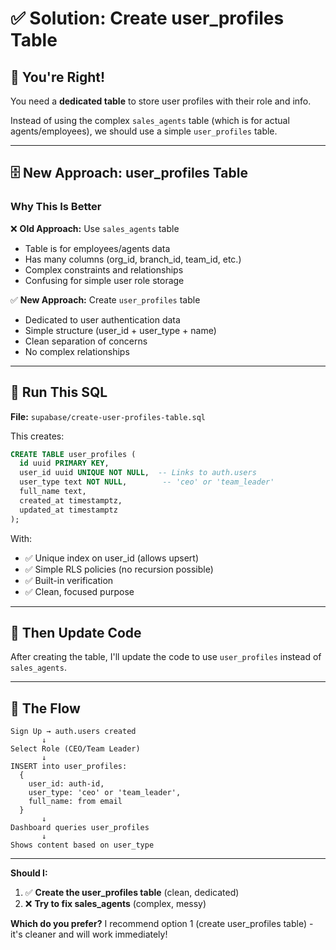 # ✅ Solution: Create user_profiles Table

## 🎯 You're Right!

You need a **dedicated table** to store user profiles with their role and info.

Instead of using the complex `sales_agents` table (which is for actual agents/employees), we should use a simple `user_profiles` table.

---

## 🗄️ New Approach: user_profiles Table

### Why This Is Better

❌ **Old Approach:** Use `sales_agents` table
- Table is for employees/agents data
- Has many columns (org_id, branch_id, team_id, etc.)
- Complex constraints and relationships
- Confusing for simple user role storage

✅ **New Approach:** Create `user_profiles` table
- Dedicated to user authentication data
- Simple structure (user_id + user_type + name)
- Clean separation of concerns
- No complex relationships

---

## 🚀 Run This SQL

**File:** `supabase/create-user-profiles-table.sql`

This creates:
```sql
CREATE TABLE user_profiles (
  id uuid PRIMARY KEY,
  user_id uuid UNIQUE NOT NULL,  -- Links to auth.users
  user_type text NOT NULL,        -- 'ceo' or 'team_leader'
  full_name text,
  created_at timestamptz,
  updated_at timestamptz
);
```

With:
- ✅ Unique index on user_id (allows upsert)
- ✅ Simple RLS policies (no recursion possible)
- ✅ Built-in verification
- ✅ Clean, focused purpose

---

## 📝 Then Update Code

After creating the table, I'll update the code to use `user_profiles` instead of `sales_agents`.

---

## 🎯 The Flow

```
Sign Up → auth.users created
       ↓
Select Role (CEO/Team Leader)
       ↓
INSERT into user_profiles:
  {
    user_id: auth-id,
    user_type: 'ceo' or 'team_leader',
    full_name: from email
  }
       ↓
Dashboard queries user_profiles
       ↓
Shows content based on user_type
```

---

**Should I:**
1. ✅ **Create the user_profiles table** (clean, dedicated)
2. ❌ **Try to fix sales_agents** (complex, messy)

**Which do you prefer?** I recommend option 1 (create user_profiles table) - it's cleaner and will work immediately!

